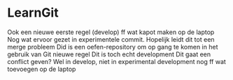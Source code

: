 # LearnGit
Ook een nieuwe eerste regel (develop)
ff wat kapot maken op de laptop
Nog wat ervoor gezet in experimentele commit. Hopelijk leidt dit tot een merge probleem
Did is een oefen-repository om op gang te komen in het gebruik van Git
nieuwe regel
Dit is toch echt development
Dit gaat een conflict geven? Wel in develop, niet in experimental development
nog ff wat toevoegen op de laptop